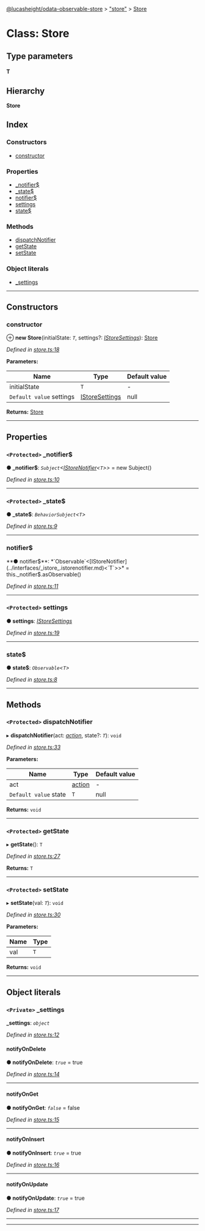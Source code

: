 [@lucasheight/odata-observable-store](../README.md) > ["store"](../modules/_store_.md) > [Store](../classes/_store_.store.md)

# Class: Store

## Type parameters
#### T 
## Hierarchy

**Store**

## Index

### Constructors

* [constructor](_store_.store.md#constructor)

### Properties

* [_notifier$](_store_.store.md#_notifier_)
* [_state$](_store_.store.md#_state_)
* [notifier$](_store_.store.md#notifier_)
* [settings](_store_.store.md#settings)
* [state$](_store_.store.md#state_)

### Methods

* [dispatchNotifier](_store_.store.md#dispatchnotifier)
* [getState](_store_.store.md#getstate)
* [setState](_store_.store.md#setstate)

### Object literals

* [_settings](_store_.store.md#_settings)

---

## Constructors

<a id="constructor"></a>

###  constructor

⊕ **new Store**(initialState: *`T`*, settings?: *[IStoreSettings](../interfaces/_istore_.istoresettings.md)*): [Store](_store_.store.md)

*Defined in [store.ts:18](https://github.com/lucasheight/odata-observable-store/blob/2519408/src/store.ts#L18)*

**Parameters:**

| Name | Type | Default value |
| ------ | ------ | ------ |
| initialState | `T` | - |
| `Default value` settings | [IStoreSettings](../interfaces/_istore_.istoresettings.md) |  null |

**Returns:** [Store](_store_.store.md)

___

## Properties

<a id="_notifier_"></a>

### `<Protected>` _notifier$

**● _notifier$**: *`Subject`<[IStoreNotifier](../interfaces/_istore_.istorenotifier.md)<`T`>>* =  new Subject()

*Defined in [store.ts:10](https://github.com/lucasheight/odata-observable-store/blob/2519408/src/store.ts#L10)*

___
<a id="_state_"></a>

### `<Protected>` _state$

**● _state$**: *`BehaviorSubject`<`T`>*

*Defined in [store.ts:9](https://github.com/lucasheight/odata-observable-store/blob/2519408/src/store.ts#L9)*

___
<a id="notifier_"></a>

###  notifier$

**● notifier$**: *`Observable`<[IStoreNotifier](../interfaces/_istore_.istorenotifier.md)<`T`>>* =  this._notifier$.asObservable()

*Defined in [store.ts:11](https://github.com/lucasheight/odata-observable-store/blob/2519408/src/store.ts#L11)*

___
<a id="settings"></a>

### `<Protected>` settings

**● settings**: *[IStoreSettings](../interfaces/_istore_.istoresettings.md)*

*Defined in [store.ts:19](https://github.com/lucasheight/odata-observable-store/blob/2519408/src/store.ts#L19)*

___
<a id="state_"></a>

###  state$

**● state$**: *`Observable`<`T`>*

*Defined in [store.ts:8](https://github.com/lucasheight/odata-observable-store/blob/2519408/src/store.ts#L8)*

___

## Methods

<a id="dispatchnotifier"></a>

### `<Protected>` dispatchNotifier

▸ **dispatchNotifier**(act: *[action](../enums/_action_enum_.action.md)*, state?: *`T`*): `void`

*Defined in [store.ts:33](https://github.com/lucasheight/odata-observable-store/blob/2519408/src/store.ts#L33)*

**Parameters:**

| Name | Type | Default value |
| ------ | ------ | ------ |
| act | [action](../enums/_action_enum_.action.md) | - |
| `Default value` state | `T` |  null |

**Returns:** `void`

___
<a id="getstate"></a>

### `<Protected>` getState

▸ **getState**(): `T`

*Defined in [store.ts:27](https://github.com/lucasheight/odata-observable-store/blob/2519408/src/store.ts#L27)*

**Returns:** `T`

___
<a id="setstate"></a>

### `<Protected>` setState

▸ **setState**(val: *`T`*): `void`

*Defined in [store.ts:30](https://github.com/lucasheight/odata-observable-store/blob/2519408/src/store.ts#L30)*

**Parameters:**

| Name | Type |
| ------ | ------ |
| val | `T` |

**Returns:** `void`

___

## Object literals

<a id="_settings"></a>

### `<Private>` _settings

**_settings**: *`object`*

*Defined in [store.ts:12](https://github.com/lucasheight/odata-observable-store/blob/2519408/src/store.ts#L12)*

<a id="_settings.notifyondelete"></a>

####  notifyOnDelete

**● notifyOnDelete**: *`true`* = true

*Defined in [store.ts:14](https://github.com/lucasheight/odata-observable-store/blob/2519408/src/store.ts#L14)*

___
<a id="_settings.notifyonget"></a>

####  notifyOnGet

**● notifyOnGet**: *`false`* = false

*Defined in [store.ts:15](https://github.com/lucasheight/odata-observable-store/blob/2519408/src/store.ts#L15)*

___
<a id="_settings.notifyoninsert"></a>

####  notifyOnInsert

**● notifyOnInsert**: *`true`* = true

*Defined in [store.ts:16](https://github.com/lucasheight/odata-observable-store/blob/2519408/src/store.ts#L16)*

___
<a id="_settings.notifyonupdate"></a>

####  notifyOnUpdate

**● notifyOnUpdate**: *`true`* = true

*Defined in [store.ts:17](https://github.com/lucasheight/odata-observable-store/blob/2519408/src/store.ts#L17)*

___

___

